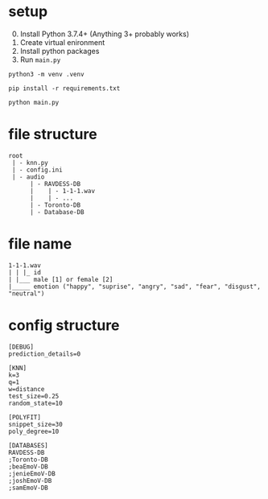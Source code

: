# setup
0. Install Python 3.7.4+ (Anything 3+ probably works)
1. Create virtual enironment
2. Install python packages
3. Run `main.py`
```
python3 -m venv .venv

pip install -r requirements.txt

python main.py

```

# file structure
```
root
 | - knn.py
 | - config.ini
 | - audio
      | - RAVDESS-DB
      |    | - 1-1-1.wav
      |    | - ...
      | - Toronto-DB
      | - Database-DB
```
# file name
```
1-1-1.wav
| | |_ id
| |___ male [1] or female [2]
|_____ emotion ("happy", "suprise", "angry", "sad", "fear", "disgust", "neutral")
```
# config structure
```
[DEBUG]
prediction_details=0

[KNN]
k=3             
q=1             
w=distance      
test_size=0.25  
random_state=10 

[POLYFIT]
snippet_size=30 
poly_degree=10 

[DATABASES]
RAVDESS-DB
;Toronto-DB
;beaEmoV-DB
;jenieEmoV-DB
;joshEmoV-DB
;samEmoV-DB
```
